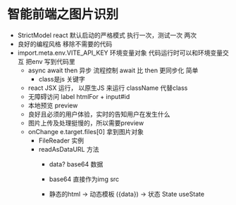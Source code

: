 # 智能前端之图片识别

- StrictModel react 默认启动的严格模式
 执行一次，测试一次 两次
 - 良好的编程风格
   移除不需要的代码 
 - import.meta.env.VITE_API_KEY 环境变量对象
   代码运行时可以和环境变量交互
   把env 写到代码里
   - async await 
     then 
     异步
     流程控制
     await 比 then 更同步化 简单
     - class是js 关键字
    - react JSX 运行， 以原生JS 来运行
    className 代替class
    - 无障碍访问
    label htmlFor + input#id
    - 本地预览 preview
    - 良好且必须的用户体验，实时的告知用户在发生什么
    - 图片上传及处理挺慢的，所以需要preview 
    - onChange
      e.target.files[0] 拿到图片对象
      - FileReader 实例
      - readAsDataURL 方法
        - data? base64 数据 
        - base64 直接作为img src

        - 静态的html -> 动态模板 ({data})  -> 状态 State useState 
